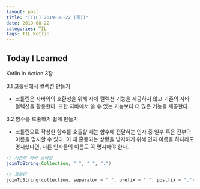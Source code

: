 ```yaml
---
layout: post
title: "[TIL] 2019-08-22 (목))"
date: 2019-08-22
categories: TIL
tags: TIL Kotlin
---
```


## Today I Learned
Kotlin in Action 3장

3.1 코틀린에서 컬렉션 만들기
- 코틀린은 자바와의 호환성을 위해 자체 컬렉션 기능을 제공하지 않고 기존의 자바 컬렉션을 활용한다. 또한 자바에서 쓸 수 있는 기능보다 더 많은 기능을 제공한다.

3.2 함수를 호출하기 쉽게 만들기
- 코틀린으로 작성한 함수를 호출할 때는 함수에 전달하는 인자 중 일부 혹은 전부의 이름을 명시할 수 있다. 이 때 혼동되는 상황을 방지하기 위해 인자 이름을 하나라도 명시했다면, 다른 인자들의 이름도 꼭 명시해야 한다.

``` java
// 기존의 자바 스타일
joinToString(Collection, " ", " ", ".")
```

``` kotlin
// 코틀린
joinToString(collection, separator = " ", prefix = " ", postfix = ".")
```
